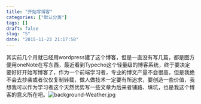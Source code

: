 ```yaml
---
title: "开始写博客"
categories: ["默认分类"]
tags: []
draft: false
slug: "5"
date: "2015-11-23 21:17:58"
---
```


其实前几个月就已经用wordpress建了这个博客，但是一直没有写几篇，都是图方便用oneNote在写东西，最近看到Typecho这个轻量级的博客系统，终于要决定要好好开始写博客了，作为一个前端学习者，专业的博文产量不会很高，但是我绝不会去抄袭或者仅仅复制转载，做人做技术一定要有所追求，要创造一些价值，我想我可以作为学习者这个天然优势写一些文章为后来者铺路、填坑，也是我这个博客的意义所在吧。![background-Weather.jpg][1]


  [1]: http://www.img.bi-bo.cn/2015/11/2697192572.jpg
